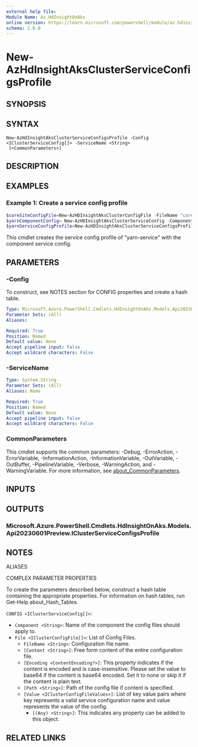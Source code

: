 ```yaml
---
external help file:
Module Name: Az.HdInsightOnAks
online version: https://learn.microsoft.com/powershell/module/az.hdinsightonaks/new-azhdinsightaksclusterserviceconfigsprofile
schema: 2.0.0
---
```


# New-AzHdInsightAksClusterServiceConfigsProfile

## SYNOPSIS


## SYNTAX

```
New-AzHdInsightAksClusterServiceConfigsProfile -Config <IClusterServiceConfig[]> -ServiceName <String>
 [<CommonParameters>]
```

## DESCRIPTION


## EXAMPLES

### Example 1: Create a service config profile
```powershell
$coreSiteConfigFile=New-AzHDInsightAksClusterConfigFile -FileName "core-site.xml" -Value @{"fs.defaultFS"="abfs://testcontainer@$teststorage.dfs.core.windows.net"}
$yarnComponentConfig= New-AzHDInsightAksClusterServiceConfig -ComponentName "yarn-config" -File $coreSiteConfigFile
$yarnServiceConfigProfile=New-AzHDInsightAksClusterServiceConfigsProfile -ServiceName "yarn-service" -Config $yarnComponentConfig
```

This cmdlet creates the service config profile of "yarn-service" with the component service config.

## PARAMETERS

### -Config
To construct, see NOTES section for CONFIG properties and create a hash table.

```yaml
Type: Microsoft.Azure.PowerShell.Cmdlets.HdInsightOnAks.Models.Api20230601Preview.IClusterServiceConfig[]
Parameter Sets: (All)
Aliases:

Required: True
Position: Named
Default value: None
Accept pipeline input: False
Accept wildcard characters: False
```

### -ServiceName


```yaml
Type: System.String
Parameter Sets: (All)
Aliases: Name

Required: True
Position: Named
Default value: None
Accept pipeline input: False
Accept wildcard characters: False
```

### CommonParameters
This cmdlet supports the common parameters: -Debug, -ErrorAction, -ErrorVariable, -InformationAction, -InformationVariable, -OutVariable, -OutBuffer, -PipelineVariable, -Verbose, -WarningAction, and -WarningVariable. For more information, see [about_CommonParameters](http://go.microsoft.com/fwlink/?LinkID=113216).

## INPUTS

## OUTPUTS

### Microsoft.Azure.PowerShell.Cmdlets.HdInsightOnAks.Models.Api20230601Preview.IClusterServiceConfigsProfile

## NOTES

ALIASES

COMPLEX PARAMETER PROPERTIES

To create the parameters described below, construct a hash table containing the appropriate properties. For information on hash tables, run Get-Help about_Hash_Tables.


`CONFIG <IClusterServiceConfig[]>`: 
  - `Component <String>`: Name of the component the config files should apply to.
  - `File <IClusterConfigFile[]>`: List of Config Files.
    - `FileName <String>`: Configuration file name.
    - `[Content <String>]`: Free form content of the entire configuration file.
    - `[Encoding <ContentEncoding?>]`: This property indicates if the content is encoded and is case-insensitive. Please set the value to base64 if the content is base64 encoded. Set it to none or skip it if the content is plain text.
    - `[Path <String>]`: Path of the config file if content is specified.
    - `[Value <IClusterConfigFileValues>]`: List of key value pairs         where key represents a valid service configuration name and value represents the value of the config.
      - `[(Any) <String>]`: This indicates any property can be added to this object.

## RELATED LINKS

